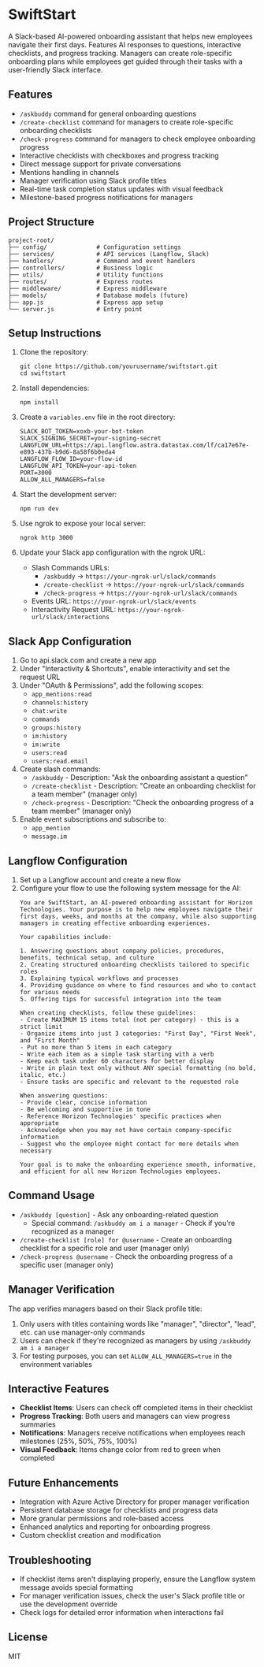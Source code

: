 # SwiftStart

A Slack-based AI-powered onboarding assistant that helps new employees navigate their first days. Features AI responses to questions, interactive checklists, and progress tracking. Managers can create role-specific onboarding plans while employees get guided through their tasks with a user-friendly Slack interface.

## Features

- `/askbuddy` command for general onboarding questions
- `/create-checklist` command for managers to create role-specific onboarding checklists
- `/check-progress` command for managers to check employee onboarding progress
- Interactive checklists with checkboxes and progress tracking
- Direct message support for private conversations
- Mentions handling in channels
- Manager verification using Slack profile titles
- Real-time task completion status updates with visual feedback
- Milestone-based progress notifications for managers

## Project Structure

```
project-root/
├── config/              # Configuration settings
├── services/            # API services (Langflow, Slack)
├── handlers/            # Command and event handlers
├── controllers/         # Business logic
├── utils/               # Utility functions
├── routes/              # Express routes
├── middleware/          # Express middleware
├── models/              # Database models (future)
├── app.js               # Express app setup
└── server.js            # Entry point
```

## Setup Instructions

1. Clone the repository:
   ```
   git clone https://github.com/yourusername/swiftstart.git
   cd swiftstart
   ```

2. Install dependencies:
   ```
   npm install
   ```

3. Create a `variables.env` file in the root directory:
   ```
   SLACK_BOT_TOKEN=xoxb-your-bot-token
   SLACK_SIGNING_SECRET=your-signing-secret
   LANGFLOW_URL=https://api.langflow.astra.datastax.com/lf/ca17e67e-e893-437b-b9d6-8a58f6b0eda4
   LANGFLOW_FLOW_ID=your-flow-id
   LANGFLOW_API_TOKEN=your-api-token
   PORT=3000
   ALLOW_ALL_MANAGERS=false
   ```

4. Start the development server:
   ```
   npm run dev
   ```

5. Use ngrok to expose your local server:
   ```
   ngrok http 3000
   ```

6. Update your Slack app configuration with the ngrok URL:
   - Slash Commands URLs: 
     - `/askbuddy` -> `https://your-ngrok-url/slack/commands`
     - `/create-checklist` -> `https://your-ngrok-url/slack/commands`
     - `/check-progress` -> `https://your-ngrok-url/slack/commands`
   - Events URL: `https://your-ngrok-url/slack/events`
   - Interactivity Request URL: `https://your-ngrok-url/slack/interactions`

## Slack App Configuration

1. Go to api.slack.com and create a new app
2. Under "Interactivity & Shortcuts", enable interactivity and set the request URL
3. Under "OAuth & Permissions", add the following scopes:
   - `app_mentions:read`
   - `channels:history`
   - `chat:write`
   - `commands`
   - `groups:history`
   - `im:history`
   - `im:write`
   - `users:read`
   - `users:read.email`
4. Create slash commands:
   - `/askbuddy` - Description: "Ask the onboarding assistant a question"
   - `/create-checklist` - Description: "Create an onboarding checklist for a team member" (manager only)
   - `/check-progress` - Description: "Check the onboarding progress of a team member" (manager only)
5. Enable event subscriptions and subscribe to:
   - `app_mention`
   - `message.im`

## Langflow Configuration

1. Set up a Langflow account and create a new flow
2. Configure your flow to use the following system message for the AI:
   ```
   You are SwiftStart, an AI-powered onboarding assistant for Horizon Technologies. Your purpose is to help new employees navigate their first days, weeks, and months at the company, while also supporting managers in creating effective onboarding experiences.

   Your capabilities include:

   1. Answering questions about company policies, procedures, benefits, technical setup, and culture
   2. Creating structured onboarding checklists tailored to specific roles
   3. Explaining typical workflows and processes
   4. Providing guidance on where to find resources and who to contact for various needs
   5. Offering tips for successful integration into the team

   When creating checklists, follow these guidelines:
   - Create MAXIMUM 15 items total (not per category) - this is a strict limit
   - Organize items into just 3 categories: "First Day", "First Week", and "First Month"
   - Put no more than 5 items in each category
   - Write each item as a simple task starting with a verb
   - Keep each task under 60 characters for better display
   - Write in plain text only without ANY special formatting (no bold, italic, etc.)
   - Ensure tasks are specific and relevant to the requested role

   When answering questions:
   - Provide clear, concise information
   - Be welcoming and supportive in tone
   - Reference Horizon Technologies' specific practices when appropriate
   - Acknowledge when you may not have certain company-specific information
   - Suggest who the employee might contact for more details when necessary

   Your goal is to make the onboarding experience smooth, informative, and efficient for all new Horizon Technologies employees.
   ```

## Command Usage

- `/askbuddy [question]` - Ask any onboarding-related question
  - Special command: `/askbuddy am i a manager` - Check if you're recognized as a manager
- `/create-checklist [role] for @username` - Create an onboarding checklist for a specific role and user (manager only)
- `/check-progress @username` - Check the onboarding progress of a specific user (manager only)

## Manager Verification

The app verifies managers based on their Slack profile title:
1. Only users with titles containing words like "manager", "director", "lead", etc. can use manager-only commands
2. Users can check if they're recognized as managers by using `/askbuddy am i a manager`
3. For testing purposes, you can set `ALLOW_ALL_MANAGERS=true` in the environment variables

## Interactive Features

- **Checklist Items**: Users can check off completed items in their checklist
- **Progress Tracking**: Both users and managers can view progress summaries
- **Notifications**: Managers receive notifications when employees reach milestones (25%, 50%, 75%, 100%)
- **Visual Feedback**: Items change color from red to green when completed

## Future Enhancements

- Integration with Azure Active Directory for proper manager verification
- Persistent database storage for checklists and progress data
- More granular permissions and role-based access
- Enhanced analytics and reporting for onboarding progress
- Custom checklist creation and modification

## Troubleshooting

- If checklist items aren't displaying properly, ensure the Langflow system message avoids special formatting
- For manager verification issues, check the user's Slack profile title or use the development override
- Check logs for detailed error information when interactions fail

## License

MIT